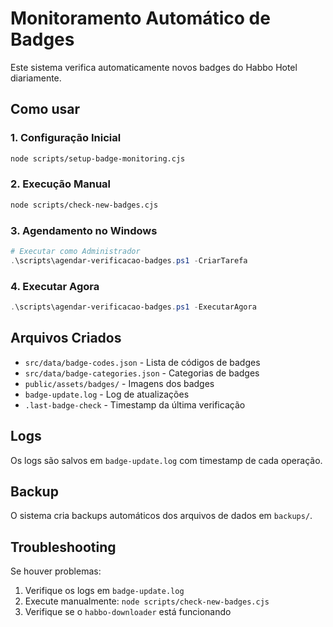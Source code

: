 # Monitoramento Automático de Badges

Este sistema verifica automaticamente novos badges do Habbo Hotel diariamente.

## Como usar

### 1. Configuração Inicial
```bash
node scripts/setup-badge-monitoring.cjs
```

### 2. Execução Manual
```bash
node scripts/check-new-badges.cjs
```

### 3. Agendamento no Windows
```powershell
# Executar como Administrador
.\scripts\agendar-verificacao-badges.ps1 -CriarTarefa
```

### 4. Executar Agora
```powershell
.\scripts\agendar-verificacao-badges.ps1 -ExecutarAgora
```

## Arquivos Criados

- `src/data/badge-codes.json` - Lista de códigos de badges
- `src/data/badge-categories.json` - Categorias de badges
- `public/assets/badges/` - Imagens dos badges
- `badge-update.log` - Log de atualizações
- `.last-badge-check` - Timestamp da última verificação

## Logs

Os logs são salvos em `badge-update.log` com timestamp de cada operação.

## Backup

O sistema cria backups automáticos dos arquivos de dados em `backups/`.

## Troubleshooting

Se houver problemas:
1. Verifique os logs em `badge-update.log`
2. Execute manualmente: `node scripts/check-new-badges.cjs`
3. Verifique se o `habbo-downloader` está funcionando
